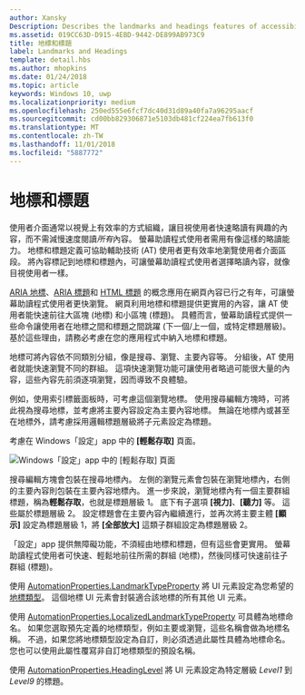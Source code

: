 ```yaml
---
author: Xansky
Description: Describes the landmarks and headings features of accessibility.
ms.assetid: 019CC63D-D915-4EBD-9442-DE899AB973C9
title: 地標和標題
label: Landmarks and Headings
template: detail.hbs
ms.author: mhopkins
ms.date: 01/24/2018
ms.topic: article
keywords: Windows 10, uwp
ms.localizationpriority: medium
ms.openlocfilehash: 250ed555e6fcf7dc40d31d89a40fa7a96295aacf
ms.sourcegitcommit: cd00bb829306871e5103db481cf224ea7fb613f0
ms.translationtype: MT
ms.contentlocale: zh-TW
ms.lasthandoff: 11/01/2018
ms.locfileid: "5887772"
---
```

# <a name="landmarks-and-headings"></a>地標和標題

使用者介面通常以視覺上有效率的方式組織，讓目視使用者快速略讀有興趣的內容，而不需減慢速度閱讀*所有*內容。 螢幕助讀程式使用者需用有像這樣的略讀能力。 地標和標題定義可協助輔助技術 (AT) 使用者更有效率地瀏覽使用者介面區段。 將內容標記到地標和標題內，可讓螢幕助讀程式使用者選擇略讀內容，就像目視使用者一樣。

[ARIA 地標](https://www.w3.org/WAI/GL/wiki/Using_ARIA_landmarks_to_identify_regions_of_a_page)、[ARIA 標題](https://www.w3.org/TR/WCAG20-TECHS/ARIA12.html)和 [HTML 標題](https://www.w3.org/TR/2016/NOTE-WCAG20-TECHS-20161007/H42.html) 的概念應用在網頁內容已行之有年，可讓螢幕助讀程式使用者更快瀏覽。 網頁利用地標和標題提供更實用的內容，讓 AT 使用者能快速前往大區塊 (地標) 和小區塊 (標題)。 具體而言，螢幕助讀程式提供一些命令讓使用者在地標之間和標題之間跳躍 (下一個/上一個，或特定標題層級)。 基於這些理由，請務必考慮在您的應用程式中納入地標和標題。

地標可將內容依不同類別分組，像是搜尋、瀏覽、主要內容等。 分組後，AT 使用者就能快速瀏覽不同的群組。 這項快速瀏覽功能可讓使用者略過可能很大量的內容，這些內容先前須逐項瀏覽，因而導致不良體驗。 

例如，使用索引標籤面板時，可考慮這個瀏覽地標。 使用搜尋編輯方塊時，可將此視為搜尋地標，並考慮將主要內容設定為主要內容地標。 無論在地標內或甚至在地標外，請考慮採用邏輯標題層級將子元素設定為標題。 

考慮在 Windows「設定」app 中的 **\[輕鬆存取\]** 頁面。 

![Windows「設定」app 中的 \[輕鬆存取\] 頁面](images/EaseOfAccessSettings.png)  

搜尋編輯方塊會包裝在搜尋地標內。 左側的瀏覽元素會包裝在瀏覽地標內，右側的主要內容則包裝在主要內容地標內。 進一步來說，瀏覽地標內有一個主要群組標題，稱為**輕鬆存取**，也就是標題層級 1。 底下有子選項 **\[視力\]**、**\[聽力\]** 等。 這些屬於標題層級 2。 設定標題會在主要內容內繼續進行，並再次將主要主體 **\[顯示\]** 設定為標題層級 1，將 **\[全部放大\]** 這類子群組設定為標題層級 2。 

「設定」app 提供無障礙功能，不須經由地標和標題，但有這些會更實用。 螢幕助讀程式使用者可快速、輕鬆地前往所需的群組 (地標)，然後同樣可快速前往子群組 (標題)。 

使用 [AutomationProperties.LandmarkTypeProperty](https://docs.microsoft.com/uwp/api/windows.ui.xaml.automation.automationproperties.LandmarkTypeProperty) 將 UI 元素設定為您希望的[地標類型](https://msdn.microsoft.com/library/windows/desktop/mt759299)。 這個地標 UI 元素會封裝適合該地標的所有其他 UI 元素。 

使用 [AutomationProperties.LocalizedLandmarkTypeProperty](https://docs.microsoft.com/uwp/api/windows.ui.xaml.automation.automationproperties.LocalizedLandmarkTypeProperty) 可具體為地標命名。 如果您選取預先定義的地標類型，例如主要或瀏覽，這些名稱會做為地標名稱。 不過，如果您將地標類型設定為自訂，則必須透過此屬性具體為地標命名。 您也可以使用此屬性覆寫非自訂地標類型的預設名稱。 

使用 [AutomationProperties.HeadingLevel](https://docs.microsoft.com/uwp/api/windows.ui.xaml.automation.automationproperties.headinglevelproperty) 將 UI 元素設定為特定層級 *Level1* 到 *Level9* 的標題。


